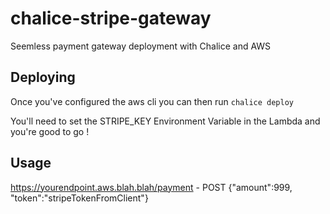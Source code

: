 # chalice-stripe-gateway

Seemless payment gateway deployment with Chalice and AWS

## Deploying

Once you've configured the aws cli you can then run 
`chalice deploy`

You'll need to set the STRIPE_KEY Environment Variable in the Lambda and you're good to go !


## Usage

https://yourendpoint.aws.blah.blah/payment - POST
{"amount":999, "token":"stripeTokenFromClient"}
